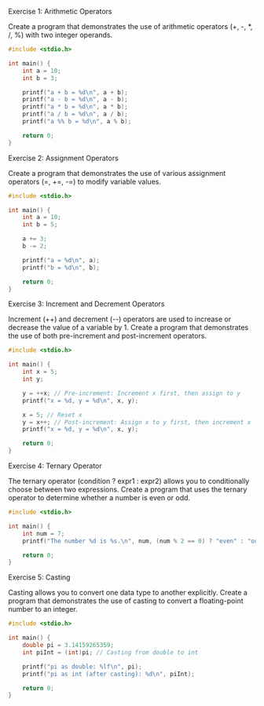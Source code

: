Exercise 1: Arithmetic Operators

Create a program that demonstrates the use of arithmetic operators (+, -, *, /, %) with two integer operands.

```c
#include <stdio.h>

int main() {
    int a = 10;
    int b = 3;

    printf("a + b = %d\n", a + b);
    printf("a - b = %d\n", a - b);
    printf("a * b = %d\n", a * b);
    printf("a / b = %d\n", a / b);
    printf("a %% b = %d\n", a % b);

    return 0;
}
```


Exercise 2: Assignment Operators

Create a program that demonstrates the use of various assignment operators (=, +=, -=) to modify variable values.

```c
#include <stdio.h>

int main() {
	int a = 10;
	int b = 5;

	a += 3;
	b -= 2;

	printf("a = %d\n", a);
	printf("b = %d\n", b);

	return 0;
}
```

Exercise 3: Increment and Decrement Operators

Increment (++) and decrement (--) operators are used to increase or decrease the value of a variable by 1. Create a program that demonstrates the use of both pre-increment and post-increment operators.

```c
#include <stdio.h>

int main() {
    int x = 5;
    int y;

    y = ++x; // Pre-increment: Increment x first, then assign to y
    printf("x = %d, y = %d\n", x, y);

    x = 5; // Reset x
    y = x++; // Post-increment: Assign x to y first, then increment x
    printf("x = %d, y = %d\n", x, y);

    return 0;
}
```

Exercise 4: Ternary Operator

The ternary operator (condition ? expr1 : expr2) allows you to conditionally choose between two expressions. Create a program that uses the ternary operator to determine whether a number is even or odd.

```c
#include <stdio.h>

int main() {
    int num = 7;
    printf("The number %d is %s.\n", num, (num % 2 == 0) ? "even" : "odd");

    return 0;
}
```

Exercise 5: Casting

Casting allows you to convert one data type to another explicitly. Create a program that demonstrates the use of casting to convert a floating-point number to an integer.

```c
#include <stdio.h>

int main() {
    double pi = 3.14159265359;
    int piInt = (int)pi; // Casting from double to int

    printf("pi as double: %lf\n", pi);
    printf("pi as int (after casting): %d\n", piInt);

    return 0;
}
```